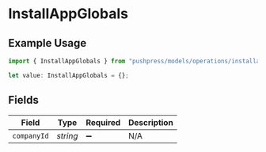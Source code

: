 # InstallAppGlobals

## Example Usage

```typescript
import { InstallAppGlobals } from "pushpress/models/operations/installapp.js";

let value: InstallAppGlobals = {};
```

## Fields

| Field              | Type               | Required           | Description        |
| ------------------ | ------------------ | ------------------ | ------------------ |
| `companyId`        | *string*           | :heavy_minus_sign: | N/A                |